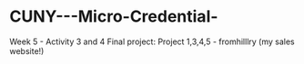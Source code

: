 # CUNY---Micro-Credential-
Week 5 - Activity 3 and 4
Final project: Project 1,3,4,5 - fromhilllry (my sales website!)
